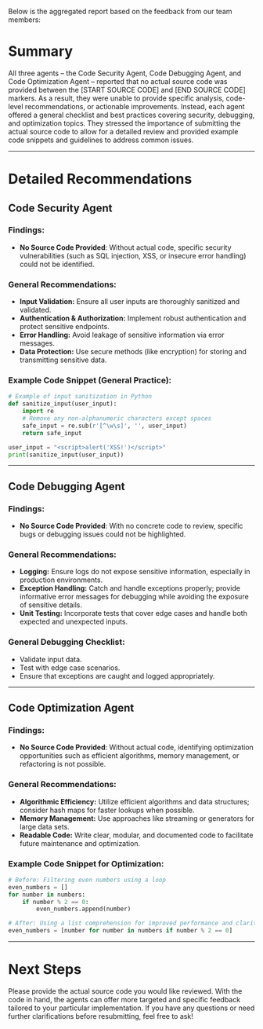 Below is the aggregated report based on the feedback from our team members:

# Summary

All three agents – the Code Security Agent, Code Debugging Agent, and Code Optimization Agent – reported that no actual source code was provided between the [START SOURCE CODE] and [END SOURCE CODE] markers. As a result, they were unable to provide specific analysis, code-level recommendations, or actionable improvements. Instead, each agent offered a general checklist and best practices covering security, debugging, and optimization topics. They stressed the importance of submitting the actual source code to allow for a detailed review and provided example code snippets and guidelines to address common issues.

---

# Detailed Recommendations

## Code Security Agent

### Findings:
- **No Source Code Provided**: Without actual code, specific security vulnerabilities (such as SQL injection, XSS, or insecure error handling) could not be identified.
  
### General Recommendations:
- **Input Validation:** Ensure all user inputs are thoroughly sanitized and validated.
- **Authentication & Authorization:** Implement robust authentication and protect sensitive endpoints.
- **Error Handling:** Avoid leakage of sensitive information via error messages.
- **Data Protection:** Use secure methods (like encryption) for storing and transmitting sensitive data.

### Example Code Snippet (General Practice):

```python
# Example of input sanitization in Python
def sanitize_input(user_input):
    import re
    # Remove any non-alphanumeric characters except spaces
    safe_input = re.sub(r'[^\w\s]', '', user_input)
    return safe_input

user_input = "<script>alert('XSS!')</script>"
print(sanitize_input(user_input))
```

---

## Code Debugging Agent

### Findings:
- **No Source Code Provided**: With no concrete code to review, specific bugs or debugging issues could not be highlighted.
  
### General Recommendations:
- **Logging:** Ensure logs do not expose sensitive information, especially in production environments.
- **Exception Handling:** Catch and handle exceptions properly; provide informative error messages for debugging while avoiding the exposure of sensitive details.
- **Unit Testing:** Incorporate tests that cover edge cases and handle both expected and unexpected inputs.

### General Debugging Checklist:
- Validate input data.
- Test with edge case scenarios.
- Ensure that exceptions are caught and logged appropriately.

---

## Code Optimization Agent

### Findings:
- **No Source Code Provided**: Without actual code, identifying optimization opportunities such as efficient algorithms, memory management, or refactoring is not possible.
  
### General Recommendations:
- **Algorithmic Efficiency:** Utilize efficient algorithms and data structures; consider hash maps for faster lookups when possible.
- **Memory Management:** Use approaches like streaming or generators for large data sets.
- **Readable Code:** Write clear, modular, and documented code to facilitate future maintenance and optimization.

### Example Code Snippet for Optimization:

```python
# Before: Filtering even numbers using a loop
even_numbers = []
for number in numbers:
    if number % 2 == 0:
        even_numbers.append(number)

# After: Using a list comprehension for improved performance and clarity
even_numbers = [number for number in numbers if number % 2 == 0]
```

---

# Next Steps

Please provide the actual source code you would like reviewed. With the code in hand, the agents can offer more targeted and specific feedback tailored to your particular implementation. If you have any questions or need further clarifications before resubmitting, feel free to ask!